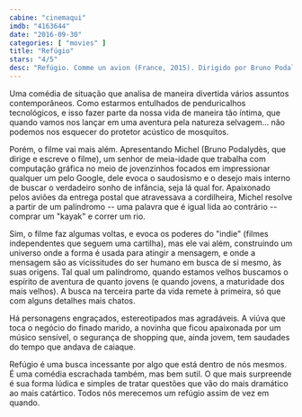 ```yaml
---
cabine: "cinemaqui"
imdb: "4163644"
date: "2016-09-30"
categories: [ "movies" ]
title: "Refúgio"
stars: "4/5"
desc: "Refúgio. Comme un avion (France, 2015). Dirigido por Bruno Podalydès. Escrito por Bruno Podalydès. Com Bruno Podalydès (Michel), Sandrine Kiberlain (Rachelle), Agnès Jaoui (Laëtitia), Vimala Pons (Mila), Denis Podalydès (Rémi), Michel Vuillermoz (Christophe), Jean-Noël Brouté (Damien), Pierre Arditi (Le pêcheur qui ressemble à Pierre Arditi), Noémie Lvovsky (la voisine Mme Pirchtate)."
---
```

Uma comédia de situação que analisa de maneira divertida vários assuntos contemporâneos. Como estarmos entulhados de penduricalhos tecnológicos, e isso fazer parte da nossa vida de maneira tão íntima, que quando vamos nos lançar em uma aventura pela natureza selvagem... não podemos nos esquecer do protetor acústico de mosquitos.

Porém, o filme vai mais além. Apresentando Michel (Bruno Podalydès, que dirige e escreve o filme), um senhor de meia-idade que trabalha com computação gráfica no meio de jovenzinhos focados em impressionar qualquer um pelo Google, dele evoca o saudosismo e o desejo mais interno de buscar o verdadeiro sonho de infância, seja lá qual for. Apaixonado pelos aviões da entrega postal que atravessava a cordilheira, Michel resolve a partir de um palíndromo -- uma palavra que é igual lida ao contrário -- comprar um "kayak" e correr um rio.

Sim, o filme faz algumas voltas, e evoca os poderes do "indie" (filmes independentes que seguem uma cartilha), mas ele vai além, construindo um universo onde a forma é usada para atingir a mensagem, e onde a mensagem são as vicissitudes do ser humano em busca de si mesmo, às suas origens. Tal qual um palíndromo, quando estamos velhos buscamos o espírito de aventura de quanto jovens (e quando jovens, a maturidade dos mais velhos). A busca na terceira parte da vida remete à primeira, só que com alguns detalhes mais chatos.

Há personagens engraçados, estereotipados mas agradáveis. A viúva que toca o negócio do finado marido, a novinha que ficou apaixonada por um músico sensível, o segurança de shopping que, ainda jovem, tem saudades do tempo que andava de caiaque.

Refúgio é uma busca incessante por algo que está dentro de nós mesmos. É uma comédia escrachada também, mas bem sutil. O que mais surpreende é sua forma lúdica e simples de tratar questões que vão do mais dramático ao mais catártico. Todos nós merecemos um refúgio assim de vez em quando.
